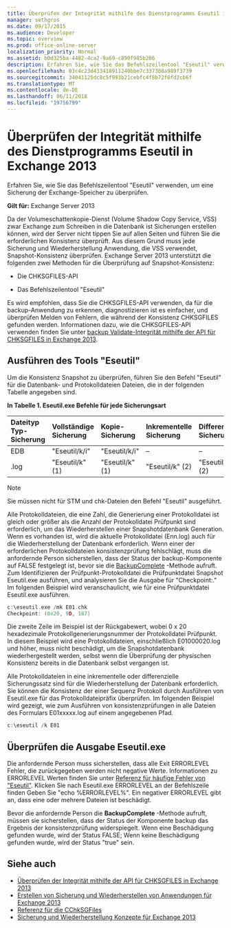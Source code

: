 ```yaml
---
title: Überprüfen der Integrität mithilfe des Dienstprogramms Eseutil in Exchange 2013
manager: sethgros
ms.date: 09/17/2015
ms.audience: Developer
ms.topic: overview
ms.prod: office-online-server
localization_priority: Normal
ms.assetid: b0d325ba-4482-4ca2-9a69-c890f985b206
description: Erfahren Sie, wie Sie das Befehlszeilentool "Eseutil" verwenden, um eine Sicherung der Exchange-Speicher zu überprüfen.
ms.openlocfilehash: 03c4c23d433418911240bbe7c337308a989f3739
ms.sourcegitcommit: 34041125dc8c5f993b21cebfc4f8b72f0fd2cb6f
ms.translationtype: MT
ms.contentlocale: de-DE
ms.lasthandoff: 06/11/2018
ms.locfileid: "19756799"
---
```

#  <a name="validate-backup-integrity-by-using-the-eseutil-tool-in-exchange-2013"></a>Überprüfen der Integrität mithilfe des Dienstprogramms Eseutil in Exchange 2013

Erfahren Sie, wie Sie das Befehlszeilentool "Eseutil" verwenden, um eine Sicherung der Exchange-Speicher zu überprüfen. 
  
**Gilt für:** Exchange Server 2013 
  
Da der Volumeschattenkopie-Dienst (Volume Shadow Copy Service, VSS) zwar Exchange zum Schreiben in die Datenbank ist Sicherungen erstellen können, wird der Server nicht tippen Sie auf allen Seiten und führen Sie die erforderlichen Konsistenz überprüft. Aus diesem Grund muss jede Sicherung und Wiederherstellung Anwendung, die VSS verwendet, Snapshot-Konsistenz überprüfen. Exchange Server 2013 unterstützt die folgenden zwei Methoden für die Überprüfung auf Snapshot-Konsistenz: 
  
- Die CHKSGFILES-API
    
- Das Befehlszeilentool "Eseutil"
    
Es wird empfohlen, dass Sie die CHKSGFILES-API verwenden, da für die backup-Anwendung zu erkennen, diagnostizieren ist es einfacher, und überprüfen Melden von Fehlern, die während der Konsistenz CHKSGFILES gefunden werden. Informationen dazu, wie die CHKSGFILES-API verwenden finden Sie unter [backup Validate-Integrität mithilfe der API für CHKSGFILES in Exchange 2013](how-to-validate-backup-integrity-by-using-the-chksgfiles-api-in-exchange.md).
  
## <a name="running-the-eseutil-tool"></a>Ausführen des Tools "Eseutil"

Um die Konsistenz Snapshot zu überprüfen, führen Sie den Befehl "Eseutil" für die Datenbank- und Protokolldateien Dateien, die in der folgenden Tabelle angegeben sind. 
  
**In Tabelle 1. Eseutil.exe Befehle für jede Sicherungsart**

|**Dateityp Typ-Sicherung**|**Vollständige Sicherung**|**Kopie-Sicherung**|**Inkrementelle Sicherung**|**Differenzielle Sicherung**|
|:-----|:-----|:-----|:-----|:-----|
|EDB  <br/> |"Eseutil/k/i"  <br/> |"Eseutil/k/i"  <br/> |–  <br/> |–  <br/> |
|.log  <br/> |"Eseutil/k" (1)  <br/> |"Eseutil/k" (1)  <br/> |"Eseutil/k" (2)  <br/> |"Eseutil/k" (2)  <br/> |
   
> [!NOTE]
> Sie müssen nicht für STM und chk-Dateien den Befehl "Eseutil" ausgeführt. 
  
Alle Protokolldateien, die eine Zahl, die Generierung einer Protokolldatei ist gleich oder größer als die Anzahl der Protokolldatei Prüfpunkt sind erforderlich, um das Wiederherstellen einer Snapshotdatenbank Generation. Wenn es vorhanden ist, wird die aktuelle Protokolldatei (Enn.log) auch für die Wiederherstellung der Datenbank erforderlich. Wenn einer der erforderlichen Protokolldateien konsistenzprüfung fehlschlägt, muss die anfordernde Person sicherstellen, dass der Status der backup-Komponente auf FALSE festgelegt ist, bevor sie die [BackupComplete](http://msdn.microsoft.com/en-us/library/windows/desktop/aa382651%28v=vs.85%29.aspx) -Methode aufruft. Zum Identifizieren der Prüfpunkt-Protokolldatei die Prüfpunktdatei Snapshot Eseutil.exe ausführen, und analysieren Sie die Ausgabe für "Checkpoint:." Im folgenden Beispiel wird veranschaulicht, wie für eine Prüfpunktdatei Eseutil.exe ausführen. 
  
```cpp
c:\eseutil.exe /mk E01.chk
Checkpoint: (0x20, 9D, 187)
```

Die zweite Zeile im Beispiel ist der Rückgabewert, wobei 0 x 20 hexadezimale Protokollgenerierungsnummer der Protokolldatei Prüfpunkt. In diesem Beispiel wird eine Protokolldateien, einschließlich E01000020.log und höher, muss nicht beschädigt, um die Snapshotdatenbank wiederhergestellt werden, selbst wenn die Überprüfung der physischen Konsistenz bereits in die Datenbank selbst vergangen ist.
  
Alle Protokolldateien in eine inkrementelle oder differenzielle Sicherungssatz sind für die Wiederherstellung der Datenbank erforderlich. Sie können die Konsistenz der einer Sequenz Protokoll durch Ausführen von Eseutil.exe für das Protokolldateipräfix überprüfen. Im folgenden Beispiel wird gezeigt, wie zum Ausführen von konsistenzprüfungen in alle Dateien des Formulars E01xxxxx.log auf einem angegebenen Pfad.
  
```cpp
c:\eseutil /k E01
```

## <a name="checking-the-eseutilexe-output"></a>Überprüfen die Ausgabe Eseutil.exe

Die anfordernde Person muss sicherstellen, dass alle Exit ERRORLEVEL Fehler, die zurückgegeben werden nicht negative Werte. Informationen zu ERRORLEVEL Werten finden Sie unter [Referenz für häufige Fehler von "Eseutil"](http://technet.microsoft.com/en-us/library/aa996759%28v=exchg.80%29.aspx). Klicken Sie nach Eseutil.exe ERRORLEVEL an der Befehlszeile finden Geben Sie "echo %ERRORLEVEL%". Ein negativer ERRORLEVEL gibt an, dass eine oder mehrere Dateien ist beschädigt.
  
Bevor die anfordernde Person die **BackupComplete** -Methode aufruft, müssen sie sicherstellen, dass der Status der Komponente backup das Ergebnis der konsistenzprüfung widerspiegelt. Wenn eine Beschädigung gefunden wurde, wird der Status FALSE; Wenn keine Beschädigung gefunden wurde, wird der Status "true" sein. 
  
## <a name="see-also"></a>Siehe auch

- [Überprüfen der Integrität mithilfe der API für CHKSGFILES in Exchange 2013](how-to-validate-backup-integrity-by-using-the-chksgfiles-api-in-exchange.md)
- [Erstellen von Sicherung und Wiederherstellen von Anwendungen für Exchange 2013](build-backup-and-restore-applications-for-exchange-2013.md)
- [Referenz für die CChkSGFiles](cchksgfiles-class-reference.md)
- [Sicherung und Wiederherstellung Konzepte für Exchange 2013](backup-and-restore-concepts-for-exchange-2013.md)
    

